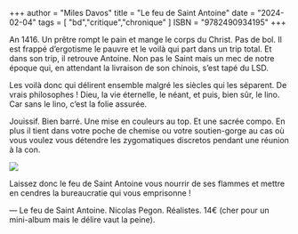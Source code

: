 +++
author = "Miles Davos"
title = "Le feu de Saint Antoine"
date = "2024-02-04"
tags = [
    "bd","critique","chronique"
]
ISBN = "9782490934195"
+++


An 1416. Un prêtre rompt le pain et mange le corps du Christ. Pas de bol. Il est frappé d’ergotisme le pauvre et le voilà qui part dans un trip total. Et dans son trip, il retrouve Antoine. Non pas le Saint mais un mec de notre époque qui, en attendant la livraison de son chinois, s’est tapé du LSD.

Les voilà donc qui délirent ensemble malgré les siècles qui les séparent. De vrais philosophes ! Dieu, la vie éternelle, le néant, et puis, bien sûr, le lino. Car sans le lino, c’est la folie assurée.

Jouissif. Bien barré. Une mise en couleurs au top. Et une sacrée compo. En plus il tient dans votre poche de chemise ou votre soutien-gorge au cas où vous voulez vous détendre les zygomatiques discretos pendant une réunion à la con.

![](/images/le-feu-de-st-antoine.jpeg)

Laissez donc le feu de Saint Antoine vous nourrir de ses flammes et mettre en cendres la bureaucratie qui vous emprisonne !

—
Le feu de Saint Antoine. Nicolas Pegon. Réalistes. 14€ (cher pour un mini-album mais le délire vaut la peine).
